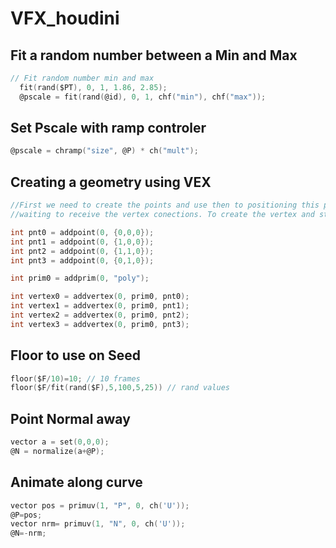 # VFX_houdini

## Fit a random number between a Min and Max
```c
// Fit random number min and max 
  fit(rand($PT), 0, 1, 1.86, 2.85);
  @pscale = fit(rand(@id), 0, 1, chf("min"), chf("max"));

```

## Set Pscale with ramp controler
```c
@pscale = chramp("size", @P) * ch("mult");
```

## Creating a geometry using VEX
```c
//First we need to create the points and use then to positioning this points like placeholders,
//waiting to receive the vertex conections. To create the vertex and stores on each points (ptnum) we need a primitive.

int pnt0 = addpoint(0, {0,0,0});
int pnt1 = addpoint(0, {1,0,0});
int pnt2 = addpoint(0, {1,1,0});
int pnt3 = addpoint(0, {0,1,0});

int prim0 = addprim(0, "poly");

int vertex0 = addvertex(0, prim0, pnt0);
int vertex1 = addvertex(0, prim0, pnt1);
int vertex2 = addvertex(0, prim0, pnt2);
int vertex3 = addvertex(0, prim0, pnt3);
```

## Floor to use on Seed
```c
floor($F/10)=10; // 10 frames 
floor($F/fit(rand($F),5,100,5,25)) // rand values
```

## Point Normal away
```c
vector a = set(0,0,0);
@N = normalize(a+@P);
```

## Animate along curve
```c
vector pos = primuv(1, "P", 0, ch('U'));
@P=pos;
vector nrm= primuv(1, "N", 0, ch('U'));
@N=-nrm;
```
